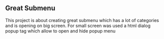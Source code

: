 ## Great Submenu

This project is about creating great submenu which has a lot of categories and is opening on big screen.
For small screen was used a html dialog popup tag which allow to open and hide popup menu


